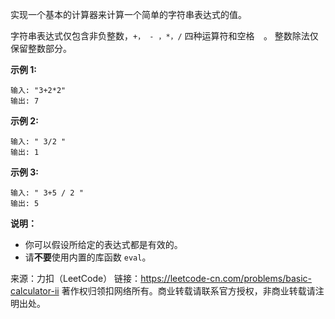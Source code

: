 实现一个基本的计算器来计算一个简单的字符串表达式的值。

字符串表达式仅包含非负整数，```+， - ，*，/``` 四种运算符和空格```  ```。 整数除法仅保留整数部分。

**示例 1:**
```
输入: "3+2*2"
输出: 7
```
**示例 2:**
```
输入: " 3/2 "
输出: 1
```
**示例 3:**
```
输入: " 3+5 / 2 "
输出: 5
```
**说明：**

* 你可以假设所给定的表达式都是有效的。
* 请**不要**使用内置的库函数 ```eval```。

来源：力扣（LeetCode）
链接：https://leetcode-cn.com/problems/basic-calculator-ii
著作权归领扣网络所有。商业转载请联系官方授权，非商业转载请注明出处。
